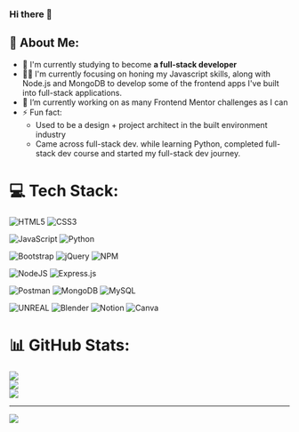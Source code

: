 ### Hi there 👋

## 💫 About Me:
- 🌱 I'm currently studying to become **a full-stack developer** 
- 👨‍💻 I'm currently focusing on honing my Javascript skills, along with Node.js and MongoDB to develop some of the frontend apps I've built into full-stack applications.
- 🔭 I’m currently working on as many Frontend Mentor challenges as I can
- ⚡ Fun fact: 
     - Used to be a design + project architect in the built environment industry
     - Came across full-stack dev. while learning Python, completed full-stack dev course and started my full-stack dev journey.


# 💻 Tech Stack:
![HTML5](https://img.shields.io/badge/html5-%23E34F26.svg?style=for-the-badge&logo=html5&logoColor=white) 
![CSS3](https://img.shields.io/badge/css3-%231572B6.svg?style=for-the-badge&logo=css3&logoColor=white)<br/>

![JavaScript](https://img.shields.io/badge/javascript-%23323330.svg?style=for-the-badge&logo=javascript&logoColor=%23F7DF1E) 
![Python](https://img.shields.io/badge/python-3670A0?style=for-the-badge&logo=python&logoColor=ffdd54)<br/>

![Bootstrap](https://img.shields.io/badge/bootstrap-%23563D7C.svg?style=for-the-badge&logo=bootstrap&logoColor=white)
![jQuery](https://img.shields.io/badge/jquery-%230769AD.svg?style=for-the-badge&logo=jquery&logoColor=white) 
![NPM](https://img.shields.io/badge/NPM-%23000000.svg?style=for-the-badge&logo=npm&logoColor=white)<br/>

![NodeJS](https://img.shields.io/badge/node.js-6DA55F?style=for-the-badge&logo=node.js&logoColor=white) 
![Express.js](https://img.shields.io/badge/express.js-%23404d59.svg?style=for-the-badge&logo=express&logoColor=%2361DAFB)<br/>

![Postman](https://img.shields.io/badge/Postman-FF6C37?style=for-the-badge&logo=postman&logoColor=white)
![MongoDB](https://img.shields.io/badge/MongoDB-%234ea94b.svg?style=for-the-badge&logo=mongodb&logoColor=white) 
![MySQL](https://img.shields.io/badge/mysql-%2300f.svg?style=for-the-badge&logo=mysql&logoColor=white)<br/>

![UNREAL](https://img.shields.io/badge/unreal-%2320232a.svg?style=for-the-badge&logo=unreal-engine&logoColor=white)
![Blender](https://img.shields.io/badge/blender-%23F5792A.svg?style=for-the-badge&logo=blender&logoColor=white) 
![Notion](https://img.shields.io/badge/Notion-%23000000.svg?style=for-the-badge&logo=notion&logoColor=white) 
![Canva](https://img.shields.io/badge/Canva-%2300C4CC.svg?style=for-the-badge&logo=Canva&logoColor=white) 

# 📊 GitHub Stats:
![](https://github-readme-stats.vercel.app/api?username=Jo-cloud85&theme=dark&hide_border=false&include_all_commits=false&count_private=false)<br/>
![](https://github-readme-streak-stats.herokuapp.com/?user=Jo-cloud85&theme=dark&hide_border=false)<br/>
![](https://github-readme-stats.vercel.app/api/top-langs/?username=Jo-cloud85&theme=dark&hide_border=false&include_all_commits=false&count_private=false&layout=compact)

---
[![](https://visitcount.itsvg.in/api?id=Jo-cloud85&icon=0&color=0)](https://visitcount.itsvg.in)

<!-- Proudly created with GPRM ( https://gprm.itsvg.in ) -->
